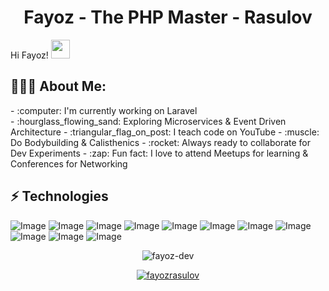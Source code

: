 <h1 align="center">Fayoz - The PHP Master - Rasulov</h1>
 Hi Fayoz! <img src="https://raw.githubusercontent.com/aemmadi/aemmadi/master/wave.gif" width="30px">
<h2 align="left">👨🏻‍💻 About Me:</h2>
- :computer: I'm currently working on Laravel </br>
- :hourglass_flowing_sand:  Exploring Microservices & Event Driven Architecture
- :triangular_flag_on_post: I teach code on YouTube
- :muscle: Do Bodybuilding & Calisthenics
- :rocket: Always ready to collaborate for Dev Experiments
- :zap: Fun fact: I love to attend Meetups for learning & Conferences for Networking<br>

## ⚡ Technologies

![Image](https://img.shields.io/badge/Laravel-FF2D20?style=for-the-badge&logo=laravel&logoColor=white)
![Image](https://img.shields.io/badge/php-777BB4?style=for-the-badge&logo=php&logoColor=white)
![Image](https://img.shields.io/badge/MySQL-005C84?style=for-the-badge&logo=mysql&logoColor=white)
![Image](https://img.shields.io/badge/Tailwind_CSS-38B2AC?style=for-the-badge&logo=tailwind-css&logoColor=white)
![Image](https://img.shields.io/badge/Docker-2CA5E0?style=for-the-badge&logo=docker&logoColor=white)
![Image](https://img.shields.io/badge/Git-F05032?style=for-the-badge&logo=git&logoColor=white)
![Image](https://img.shields.io/badge/-HTML5-E34F26?style=for-the-badge&logo=html5&logoColor=white)
![Image](https://img.shields.io/badge/-CSS3-1572B6?style=for-the-badge&logo=css3)
![Image](https://img.shields.io/badge/-Bootstrap-563D7C?style=for-the-badge&logo=bootstrap)
![Image](https://img.shields.io/badge/Git-F05032?style=for-the-badge&logo=git&logoColor=white)
![Image](https://img.shields.io/badge/Figma-F24E1E?style=for-the-badge&logo=figma&logoColor=white)
<p align="center"> <img src="https://github-readme-stats.vercel.app/api?username=fayozrasulov&show_icons=true&theme=gotham" alt="fayoz-dev" />
<p align="center"> <a href="https://github.com/ryo-ma/github-profile-trophy"><img src="https://github-profile-trophy.vercel.app/?username=fayozrasulov&theme=onestar&row=1&margin-w=15&margin-h=15&no-bg=true" alt="fayozrasulov" /></a> </p>
